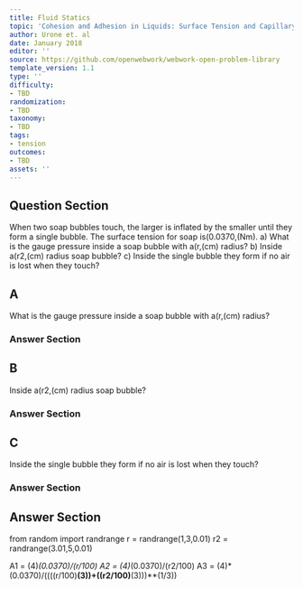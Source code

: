 ```yaml
---
title: Fluid Statics
topic: 'Cohesion and Adhesion in Liquids: Surface Tension and Capillary Action'
author: Urone et. al
date: January 2018
editor: ''
source: https://github.com/openwebwork/webwork-open-problem-library
template_version: 1.1
type: ''
difficulty:
- TBD
randomization:
- TBD
taxonomy:
- TBD
tags:
- tension
outcomes:
- TBD
assets: ''
---
```


## Question Section 

When two soap bubbles touch, the larger is inflated by the smaller until they form a single bubble. The surface tension for soap is(0.0370,(Nm).
a) What is the gauge pressure inside a soap bubble with a(r,(cm) radius?
b) Inside a(r2,(cm) radius soap bubble?
c) Inside the single bubble they form if no air is lost when they touch?

## A
What is the gauge pressure inside a soap bubble with a(r,(cm) radius?
### Answer Section
## B
Inside a(r2,(cm) radius soap bubble?
### Answer Section
## C
Inside the single bubble they form if no air is lost when they touch?
### Answer Section


## Answer Section

from random import randrange
r = randrange(1,3,0.01)
r2 = randrange(3.01,5,0.01)

A1 = (4)*(0.0370)/(r/100)
A2 = (4)*(0.0370)/(r2/100)
A3 = (4)*(0.0370)/((((r/100)**(3))+((r2/100)**(3)))**(1/3))